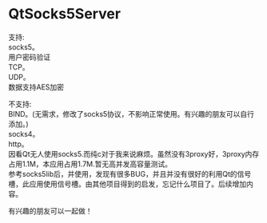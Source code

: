 # QtSocks5Server  
  
支持:  
socks5。  
用户密码验证  
TCP。  
UDP。  
数据支持AES加密
  
不支持:  
BIND。(无需求，修改了socks5协议，不影响正常使用。有兴趣的朋友可以自行添加。)  
socks4。  
http。  
因看Qt无人使用socks5.而纯c对于我来说麻烦。虽然没有3proxy好，3proxy内存占用1.1M，本应用占用1.7M.暂无高并发高容量测试。  
参考socks5lib后，并使用，发现有很多BUG，并且并没有很好的利用Qt的信号槽，此应用使用信号槽。由其他项目得到的启发，忘记什么项目了。后续增加内容。      
  
    
有兴趣的朋友可以一起做！
